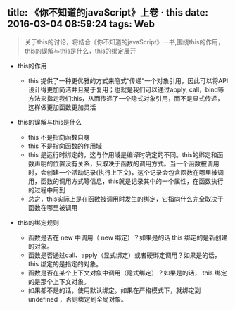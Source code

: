 title: 《你不知道的javaScript》上卷 · this
date: 2016-03-04 08:59:24
tags: Web
---

> 关于this的讨论，将结合《你不知道的javaScript》一书,围绕this的作用，this的误解与this是什么，this的绑定展开

+ this的作用
    - this 提供了一种更优雅的方式来隐式“传递”一个对象引用，因此可以将API设计得更加简洁并且易于复用；也就是我们可以通过apply, call，bind等方法来指定我们this，从而传递了一个隐式对象引用，而不是显式传递，这样做更加函数更加灵活

+ this的误解与this是什么
    - this 不是指向函数自身
    - this 不是指向函数的作用域
    - this 是运行时绑定的，这与作用域是编译时确定的不同。this的绑定和函数声明的位置没有关系，只取决于函数的调用方式。当一个函数被调用时，会创建一个活动记录(执行上下文)，这个记录会包含函数在哪里被调用，函数的调用方式等信息，this就是记录其中的一个属性，在函数执行的过程中用到
    - 总之，this实际上是在函数被调用时发生的绑定，它指向什么完全取决于函数在哪里被调用
    
+ this的绑定规则
    - 函数是否在 new 中调用（ new 绑定）？如果是的话 this 绑定的是新创建的对象。
    -  函数是否通过call、apply（显式绑定）或者硬绑定调用？如果是的话， this 绑定的是指定的对象。
    -  函数是否在某个上下文对象中调用（隐式绑定）？如果是的话， this 绑定的是那个上下文对象。
    -  如果都不是的话，使用默认绑定。如果在严格模式下，就绑定到 undefined ，否则绑定到全局对象。